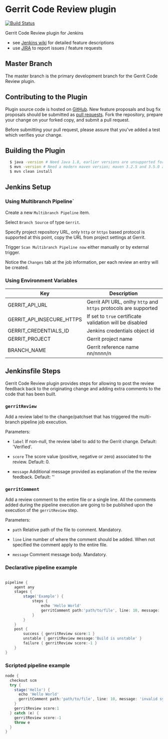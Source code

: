 # Gerrit Code Review plugin

[![Build Status](https://ci.jenkins.io/buildStatus/icon?job=Plugins/gerrit-code-review-plugin/master)](https://ci.jenkins.io/job/Plugins/job/gerrit-code-review-plugin/job/master/)

Gerrit Code Review plugin for Jenkins

* see [Jenkins wiki](https://wiki.jenkins.io/display/JENKINS/Gerrit+Code+Review+Plugin) for detailed feature descriptions
* use [JIRA](https://issues.jenkins-ci.org/issues/?jql=component%20%3D%20gerrit-code-review-plugin%20and%20resolution%20is%20empty) to report issues / feature requests

## Master Branch

The master branch is the primary development branch for the Gerrit Code Review plugin.

## Contributing to the Plugin

Plugin source code is hosted on [GitHub](https://github.com/jenkinsci/gerrit-code-review-plugin).
New feature proposals and bug fix proposals should be submitted as
[pull requests](https://help.github.com/articles/creating-a-pull-request).
Fork the repository, prepare your change on your forked
copy, and submit a pull request.

Before submitting your pull request, please assure that you've added
a test which verifies your change.

## Building the Plugin

```bash
  $ java -version # Need Java 1.8, earlier versions are unsupported for build
  $ mvn -version # Need a modern maven version; maven 3.2.5 and 3.5.0 are known to work
  $ mvn clean install
```

## Jenkins Setup

### Using Multibranch Pipeline`

Create a new `Multibranch Pipeline` item.

Select `Branch Source` of type `Gerrit`.

Specify project repository URL, only `http` or `https` based protocol is
supported at this point, copy the URL from project settings at Gerrit.

Trigger `Scan Multibranch Pipeline now` either manually or by external
trigger.

Notice the `Changes` tab at the job information, per each review an entry will
be created.

### Using Environment Variables

|Key                      |Description                                                     |
|-------------------------|----------------------------------------------------------------|
|GERRIT_API_URL           |Gerrit API URL, onlhy `http` and `https` protocols are supported|
|GERRIT_API_INSECURE_HTTPS|If set to `true` certificate validation will be disabled        |
|GERRIT_CREDENTIALS_ID    |Jenkins credentials object id                                   |
|GERRIT_PROJECT           |Gerrit project name                                             |
|BRANCH_NAME              |Gerrit reference name nn/nnnn/n                                 |

## Jenkinsfile Steps

Gerrit Code Review plugin provides steps for allowing to post the
review feedback back to the originating change and adding extra comments
to the code that has been built.

### ```gerritReview```

Add a review label to the change/patchset that has triggered the
multi-branch pipeline job execution.

Parameters:

- ```label```
  If non-null, the review label to add to the Gerrit change.
  Default: 'Verified'.

- ```score```
  The score value (positive, negative or zero) associated to the review.
  Default: 0.

- ```message```
  Additional message provided as explanation of the the review feedback.
  Default: ''

### ```gerritComment```

Add a review comment to the entire file or a single line.
All the comments added during the pipeline execution are going to be
published upon the execution of the ```gerritReview``` step.

Parameters:

- ```path```
  Relative path of the file to comment. Mandatory.

- ```line```
  Line number of where the comment should be added. When not specified
  the comment apply to the entire file.

- ```message```
  Comment message body. Mandatory.

### Declarative pipeline example

```groovy

pipeline {
    agent any
    stages {
        stage('Example') {
            steps {
                echo 'Hello World'
                gerritComment path:'path/to/file', line: 10, message: 'invalid syntax'
            }
        }
    }
    post {
        success { gerritReview score:1 }
        unstable { gerritReview message:'Build is unstable' }
        failure { gerritReview score:-1 }
    }
}
```

### Scripted pipeline example

```groovy
node {
  checkout scm
  try {
    stage('Hello') {
      echo 'Hello World'
      gerritComment path:'path/to/file', line: 10, message: 'invalid syntax'
    }
    gerritReview score:1
  } catch (e) {
    gerritReview score:-1
    throw e
  }
}
```
